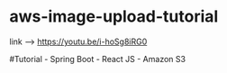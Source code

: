 # aws-image-upload-tutorial 
link --> https://youtu.be/i-hoSg8iRG0

#Tutorial - Spring Boot - React JS - Amazon S3
